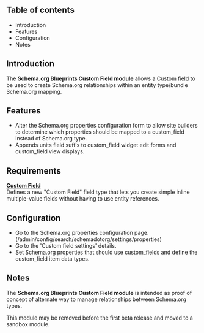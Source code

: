 Table of contents
-----------------

* Introduction
* Features
* Configuration
* Notes


Introduction
------------

The **Schema.org Blueprints Custom Field module** allows a Custom field to be used to
create Schema.org relationships within an entity type/bundle Schema.org mapping.


Features
--------

- Alter the Schema.org properties configuration form to allow site builders
  to determine which properties should be mapped to a custom_field instead of
  Schema.org type.
- Appends units field suffix to custom_field widget edit forms and
  custom_field view displays.


Requirements
------------

**[Custom Field](https://www.drupal.org/project/custom_field)**  
Defines a new "Custom Field" field type that lets you create simple inline multiple-value fields without having to use entity references.


Configuration
-------------

- Go to the Schema.org properties configuration page.
  (/admin/config/search/schemadotorg/settings/properties)
- Go to the 'Custom field settings' details.
- Set Schema.org properties that should use custom_fields and define the
  custom_field item data types.


Notes
-----

The **Schema.org Blueprints Custom Field module** is intended as proof of concept of
alternate way to manage relationships between Schema.org types.

This module may be removed before the first beta release and moved to
a sandbox module.
